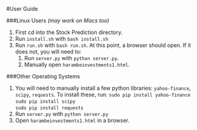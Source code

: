 #User Guide

###Linux Users *(may work on Macs too)*

1.  First cd into the Stock Prediction directory.
2.  Run `install.sh` with `bash install.sh`
3.  Run `run.sh` with `bash run.sh`. At this point, a browser should open. If it does
    not, you will need to:
    1.  Run `server.py` with `python server.py`.
    2.  Manually open `harambeinvestments1.html`.

###Other Operating Systems

1. You will need to manually install a few python libraries: `yahoo-finance`,
    `scipy`, `requests`. To install these, run:
    `sudo pip install yahoo-finance`  
    `sudo pip install scipy`  
    `sudo pip install requests`  
2. Run `server.py` with `python server.py`
3. Open `harambeinvestments1.html` in a browser.
